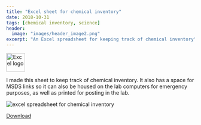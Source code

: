 ```yaml
---
title: "Excel sheet for chemical inventory"
date: 2018-10-31
tags: [chemical inventory, science]
header:
  image: "images/header_image2.png"
excerpt: "An Excel spreadsheet for keeping track of chemical inventory"
---
```

<img src="{{ site.url }}{{site.baseurl }}/images/Excellogo.png" alt="Excel logo" width="50"/>

I made this sheet to keep track of chemical inventory. It also has a space for MSDS links so it can also be housed on the lab computers for emergency purposes, as well as printed for posting in the lab.

<img src="{{ site.url }}{{site.baseurl }}/images/science/chemical_inventory.png" alt="excel spreadsheet for chemical inventory">

[Download](https://github.com/scotttmoen/Science)
